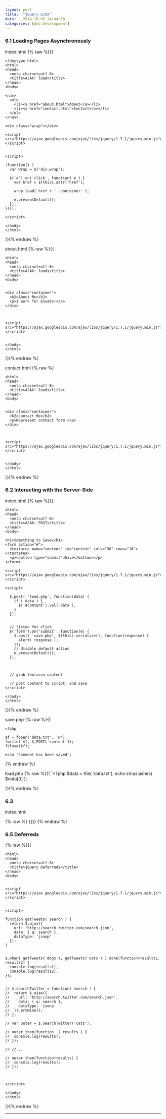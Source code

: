 ```yaml
---
layout: post
title:  "jQuery AJAX"
date:   2014-10-09 14:44:58
categories: [Web Development]
---
```



### 6.1 Loading Pages Asynchronously
index.html
{% raw %}{{

    <!doctype html>
    <html>
    <head>
      <meta charset=utf-8>
      <title>AJAX: load</title>
    </head>
    <body>

    <nav>
      <ul>
        <li><a href="about.html">About</a></li>
        <li><a href="contact.html">Contact</a></li>
      </ul>
    </nav>

    <div class="wrap"></div>

    <script src="https://ajax.googleapis.com/ajax/libs/jquery/1.7.1/jquery.min.js"></script>


    <script>

    (function() {
      var wrap = $('div.wrap');

      $('a').on('click', function( e ) {
        var href = $(this).attr('href');

        wrap.load( href + ' .container' );

        e.preventDefault();
      }); 
    })();

    </script>

    </body>
    </html>

}}{% endraw %}

about.html
{% raw %}{{

    <html>
    <head>
      <meta charset=utf-8>
      <title>AJAX: load</title>
    </head>
    <body>


    <div class="container">
      <h2>About Me</h2>
      <p>I work for Envato!</p>
    </div>



    <script src="https://ajax.googleapis.com/ajax/libs/jquery/1.7.1/jquery.min.js"></script>


    </body>
    </html>
}}{% endraw %}

contact.html
{% raw %}

    <html>
    <head>
      <meta charset=utf-8>
      <title>AJAX: load</title>
    </head>
    <body>


    <div class="container">
      <h2>Contact Me</h2>
      <p>Represent contact form.</p>
    </div>



    <script src="https://ajax.googleapis.com/ajax/libs/jquery/1.7.1/jquery.min.js"></script>


    </body>
    </html>

}}{% endraw %}




### 6.2 Interacting with the Server-Side
index.html
{% raw %}{{

    <html>
    <head>
      <meta charset=utf-8>
      <title>AJAX: POST</title>
    </head>
    <body>

    <h1>Something to Save</h1>
    <form action="#">
      <textarea name="content" id="content" cols="30" rows="10"></textarea>
      <p><button type="submit">Save</button></p>
    </form>

    <script src="https://ajax.googleapis.com/ajax/libs/jquery/1.7.1/jquery.min.js"></script>

    <script>

      $.post( 'load.php', function(data) {
        if ( data ) {
          $('#content').val( data );
        }
      });


      // listen for click
      $('form').on('submit', function(e) {
        $.post( 'save.php', $(this).serialize(), function(response) {
          alert( response );
        });
        // disable default action
        e.preventDefault();
      });

      

      // grab textarea content

      // post content to script, and save
    </script>
      
    </body>
    </html>

}}{% endraw %}

save.php
{% raw %}{{

    <?php

    $f = fopen('data.txt', 'w');
    fwrite( $f, $_POST['content']);
    fclose($f);

    echo 'Comment has been saved';
{% endraw %}

load.php
{% raw %}{{
    '<?php
    $data = file( 'data.txt');
    echo stripslashes( $data[0] );

}}{% endraw %}


### 6.3 
index.html

{% raw %}
{{}}
{% endraw %}

### 6.5 Deferreds
{% raw %}{{

    <html>
    <head>
      <meta charset=utf-8>
      <title>jQuery Deferreds</title>
    </head>
    <body>


    <script src="https://ajax.googleapis.com/ajax/libs/jquery/1.7.1/jquery.min.js"></script>


    <script>

    function getTweets( search ) {
      return $.ajax({
        url: 'http://search.twitter.com/search.json',
        data: { q: search },
        dataType: 'jsonp'
      });
    }


    $.when( getTweets('dogs'), getTweets('cats') ).done(function(results1, results2) {
      console.log(results1);
      console.log(results2);
    });

      
    // $.searchTwitter = function( search ) {
    //  return $.ajax({
    //    url: 'http://search.twitter.com/search.json',
    //    data: { q: search },
    //    dataType: 'jsonp'
    //  }).promise();
    // };

    // var outer = $.searchTwitter('cats');

    // outer.then(function  ( results ) {
    //  console.log(results);
    // });

    // // ...

    // outer.then(function(results) {
    //  console.log(results);
    // });



    </script>

    </body>
    </html>

}}{% endraw %}




---



